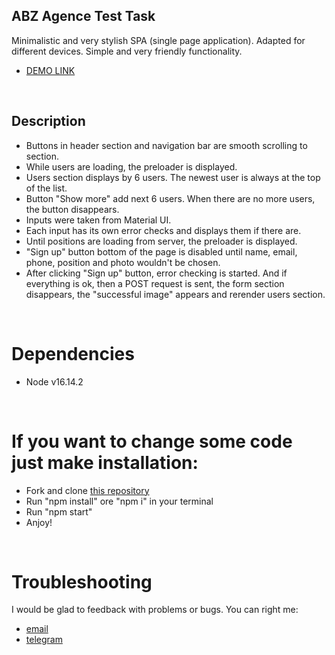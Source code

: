 ## ABZ Agence Test Task

Minimalistic and very stylish SPA (single page application). Adapted for different devices. Simple and very friendly functionality.

* [DEMO LINK](https://uliton.github.io/abz_test_task/)
<br>

## Description
* Buttons in header section and navigation bar are smooth scrolling to section.
* While users are loading, the preloader is displayed.
* Users section displays by 6 users. The newest user is always at the top of the list.
* Button "Show more" add next 6 users. When there are no more users, the button disappears.
* Inputs were taken from Material UI.
* Each input has its own error checks and displays them if there are.
* Until positions are loading from server, the preloader is displayed.
* "Sign up" button bottom of the page is disabled until name, email, phone, position and photo wouldn't be chosen.
* After clicking "Sign up" button, error checking is started. And if everything is ok, then a POST request is sent, the form section disappears, the "successful image" appears and rerender users section.
<br>

# Dependencies
* Node v16.14.2
<br>

# If you want to change some code just make installation:
* Fork and clone [this repository](https://github.com/uliton/abz_test_task)
* Run "npm install" ore "npm i" in your terminal
* Run "npm start"
* Anjoy!
<br>

# Troubleshooting
I would be glad to feedback with problems or bugs.
You can right me:
* [email](mailto:al.haruca@gmail.com)
* [telegram](https://tlgg.ru/@a_haruca)
